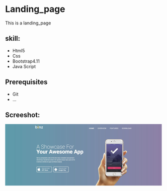 # Landing_page
This is a landing_page

## skill:

* Html5
* Css
* Bootstrap4.11
* Java Script
## Prerequisites

* Git
*  ...

## Screeshot:

![Alt Text](https://github.com/khupym/landing_page/blob/master/landing%20first/images/Untitled-1.jpg)

